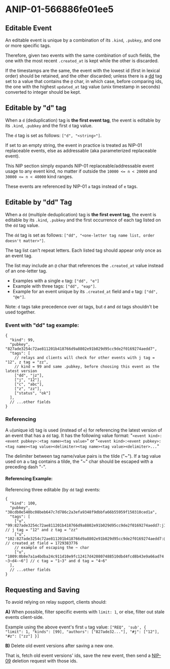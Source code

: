 # ANIP-01-566886fe01ee5

## Editable Event

An editable event is unique by a combination of its `.kind`, `.pubkey`,
and one or more specific tags.

Therefore, given two events with the same combination of such fields,
the one with the most recent `.created_at` is kept while the other is discarded.

If the timestamps are the same, the event with the lowest id (first in lexical order)
should be retained, and the other discarded; unless there is a [dd](#editable-by-dd-tag)
tag set to a value that contains the `@` char, in which case, before comparing ids,
the one with the highest `updated_at` tag value (unix timestamp in seconds)
converted to integer should be kept.

## Editable by "d" tag

When a `d` (deduplication) tag is **the first event tag**, the event is editable by its `.kind`, `.pubkey` and the first `d` tag value.

The `d` tag is set as follows: `["d", "<string>"]`.

If set to an empty string, the event in practice is treated as NIP-01 replaceable events, else as addressable (aka parameterized replaceable event).

This NIP section simply expands NIP-01 replaceable/addressable event usage to any event kind, no matter if outside the `10000 <= n < 20000` and `30000 <= n < 40000` kind ranges.

These events are referenced by NIP-01 `a` tags instead of `e` tags.

## Editable by "dd" Tag

When a `dd` (multiple deduplication) tag is **the first event tag**, the event is editable by its `.kind`, `.pubkey` and the first
occurrence of each tag listed on the `dd` tag value.

The `dd` tag is set as follows: `["dd", "<one-letter tag name list, order doesn't matter>"]`.

The tag list can't repeat letters. Each listed tag should appear only once as an event tag.

The list may include an `@` char that references the `.created_at` value instead of an one-letter tag.

- Examples with a single `e` tag: `["dd", "e"]`
- Example with three tags: `["dd", "eap"]`.
- Example for an event unique by its `.created_at` field and `e` tag: `["dd", "@e"]`.

Note: `d` tags take precedence over `dd` tags, but `d` and `dd` tags shouldn't be used together.

### Event with "dd" tag example:

```jsonc
{
  "kind": 99,
  "pubkey", "827ade3254c72ae811201b418766d9a8802e91b029d95cc9de2f0169274aedd7",
  "tags": [
    // relays and clients will check for other events with j tag = "12", z tag = "zz",
    // kind = 99 and same .pubkey, before choosing this event as the latest version
    ["dd", "jz"],
    ["j", "12"],
    ["c", "abc"],
    ["z", "zz"],
    ["status", "ok"]
  ],
  // ...other fields
}
```

### Referencing

A `u`(unique id) tag is used (instead of `e`) for referencing the latest version of an event that has a `dd` tag.
It has the following value format:
"`<event kind>:<event pubkey>:<tag name><tag value>`" or
"`<event kind>:<event pubkey>:<tag name><tag value><delimiter><tag name><tag value><delimiter>...`"

The delimiter between tag name/value pairs is the tilde ("\~"). If a tag value used on
a `u` tag contains a tilde, the "\~" char should be escaped with a preceding dash "-".

#### Referencing Example:

Referencing three editable (by `dd` tag) events:

```jsonc
{
  "kind": 100,
  "pubkey", "38cdb0e540bc08beb647c7d786c2a3efa9348f9dbbfa66b55959f150310ced1a",
  "tags": [
    ["u", "99:827ade3254c72ae811201b418766d9a8802e91b029d95cc9de2f0169274aedd7:j12~zzz"], // j tag = "12" and z tag = "zz"
    ["u", "102:827ade3254c72ae811201b418766d9a8802e91b029d95cc9de2f0169274aedd7:@1729383776"], // created_at field = 1729383776
    // example of escaping the ~ char
    ["u", "1009:0b8e7a1a4bdba24c911d10e9fc12417d420807488510dbd4fcd8b43e9a66ad74:c1-~3~d4-~6"] // c tag = "1~3" and d tag = "4~6"
  ],
  // ...other fields
}
```

## Requesting and Saving

To avoid relying on relay support, clients should:

**A)** When possible, filter specific events with `limit: 1`, or else, filter out stale events client-side.

Example using the above event's first `u` tag value: `["REQ", 'sub', { "limit": 1, "kinds": [99], "authors": ["827ade32..."], "#j": ["12"], "#z": ["zz"] }]`

**B)** Delete old event versions after saving a new one.

That is, fetch old event versions' ids, save the new event, then send a [NIP-09](09.md) deletion request with those ids.
